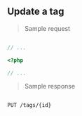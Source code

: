 ## Update a tag

> Sample request

```shell

```

```javascript
// ...
```

```php
<?php

// ...
```

> Sample response

```json

```

`PUT /tags/{id}`
